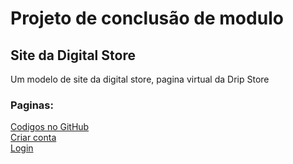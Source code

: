<h1>Projeto de conclusão de modulo</h1>
<h2>Site da Digital Store</h2>
<p>Um modelo de site da digital store, pagina virtual da Drip Store</p>
<h3>Paginas:</h3>
<a href="https://github.com/ursarah/digital_store">Codigos no GitHub</a><br>
<a href="https://ursarah.github.io/digital_store/email.html">Criar conta</a>
<br><a href="https://ursarah.github.io/digital_store/login.html">Login</a>
